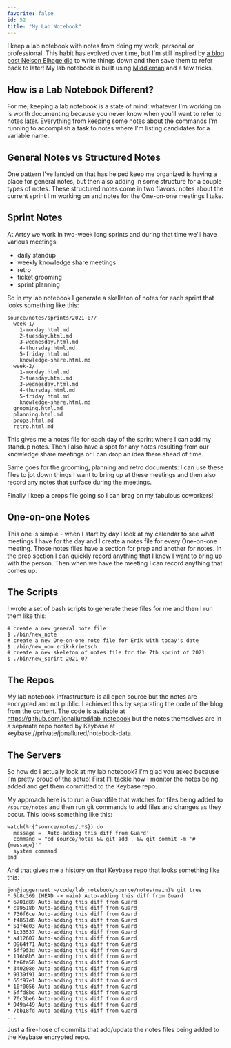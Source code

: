 ```yaml
---
favorite: false
id: 52
title: "My Lab Notebook"
---
```


I keep a lab notebook with notes from doing my work, personal or professional.
This habit has evolved over time, but I'm still inspired by [a blog post Nelson
Elhage did][inspiration] to write things down and then save them to refer back
to later! My lab notebook is built using [Middleman][] and a few tricks.

[inspiration]: https://blog.nelhage.com/2010/05/software-and-lab-notebooks/
[Middleman]: https://middlemanapp.com/

## How is a Lab Notebook Different?

For me, keeping a lab notebook is a state of mind: whatever I'm working on is
worth documenting because you never know when you'll want to refer to notes
later. Everything from keeping some notes about the commands I'm running to
accomplish a task to notes where I'm listing candidates for a variable name.

## General Notes vs Structured Notes

One pattern I've landed on that has helped keep me organized is having a place
for general notes, but then also adding in some structure for a couple types of
notes. These structured notes come in two flavors: notes about the current
sprint I'm working on and notes for the One-on-one meetings I take.

## Sprint Notes

At Artsy we work in two-week long sprints and during that time we'll have
various meetings:

* daily standup
* weekly knowledge share meetings
* retro
* ticket grooming
* sprint planning

So in my lab notebook I generate a skelleton of notes for each sprint that looks
something like this:

```
source/notes/sprints/2021-07/
  week-1/
    1-monday.html.md
    2-tuesday.html.md
    3-wednesday.html.md
    4-thursday.html.md
    5-friday.html.md
    knowledge-share.html.md
  week-2/
    1-monday.html.md
    2-tuesday.html.md
    3-wednesday.html.md
    4-thursday.html.md
    5-friday.html.md
    knowledge-share.html.md
  grooming.html.md
  planning.html.md
  props.html.md
  retro.html.md
```

This gives me a notes file for each day of the sprint where I can add my standup
notes. Then I also have a spot for any notes resulting from our knowledge share
meetings or I can drop an idea there ahead of time.

Same goes for the grooming, planning and retro documents: I can use these files
to jot down things I want to bring up at these meetings and then also record any
notes that surface during the meetings.

Finally I keep a props file going so I can brag on my fabulous coworkers!

## One-on-one Notes

This one is simple - when I start by day I look at my calendar to see what
meetings I have for the day and I create a notes file for every One-on-one
meeting. Those notes files have a section for prep and another for notes. In the
prep section I can quickly record anything that I know I want to bring up with
the person. Then when we have the meeting I can record anything that comes up.

## The Scripts

I wrote a set of bash scripts to generate these files for me and then I run them
like this:

```
# create a new general note file
$ ./bin/new_note
# create a new One-on-one note file for Erik with today's date
$ ./bin/new_ooo erik-krietsch
# create a new skeleton of notes file for the 7th sprint of 2021
$ ./bin/new_sprint 2021-07
```

## The Repos

My lab notebook infrastructure is all open source but the notes are encrypted
and not public. I achieved this by separating the code of the blog from the
content. The code is available at https://github.com/jonallured/lab_notebook but
the notes themselves are in a separate repo hosted by Keybase at
keybase://private/jonallured/notebook-data.

## The Servers

So how do I actually look at my lab notebook? I'm glad you asked because I'm
pretty proud of the setup! First I'll tackle how I monitor the notes being added
and get them committed to the Keybase repo.

My approach here is to run a Guardfile that watches for files being added to
`/source/notes` and then run git commands to add files and changes as they
occur. This looks something like this:

```
watch(%r{^source/notes/.*$}) do
  message = 'Auto-adding this diff from Guard'
  command = "cd source/notes && git add . && git commit -m '#{message}'"
  system command
end
```

And that gives me a history on that Keybase repo that looks something like this:

```
jon@juggernaut:~/code/lab_notebook/source/notes(main)% git tree
* 5b8c369 (HEAD -> main) Auto-adding this diff from Guard
* 6701d89 Auto-adding this diff from Guard
* ca9518b Auto-adding this diff from Guard
* 736f6ce Auto-adding this diff from Guard
* f4851d6 Auto-adding this diff from Guard
* 51f4e03 Auto-adding this diff from Guard
* 1c33537 Auto-adding this diff from Guard
* a412607 Auto-adding this diff from Guard
* 0964f71 Auto-adding this diff from Guard
* 5ff953d Auto-adding this diff from Guard
* 116b8b5 Auto-adding this diff from Guard
* fa6fa58 Auto-adding this diff from Guard
* 340208e Auto-adding this diff from Guard
* 9139f91 Auto-adding this diff from Guard
* 65f97e1 Auto-adding this diff from Guard
* 10f0056 Auto-adding this diff from Guard
* 5ffd8bc Auto-adding this diff from Guard
* 70c3be6 Auto-adding this diff from Guard
* 949a449 Auto-adding this diff from Guard
* 7bb18fd Auto-adding this diff from Guard
...
```

Just a fire-hose of commits that add/update the notes files being added to the
Keybase encrypted repo.
